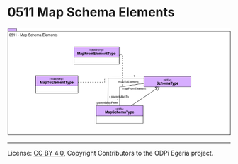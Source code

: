 <!-- SPDX-License-Identifier: CC-BY-4.0 -->
<!-- Copyright Contributors to the ODPi Egeria project. -->

# 0511 Map Schema Elements

![UML](0511-Map-Schema-Elements.png)



----
License: [CC BY 4.0](https://creativecommons.org/licenses/by/4.0/),
Copyright Contributors to the ODPi Egeria project.